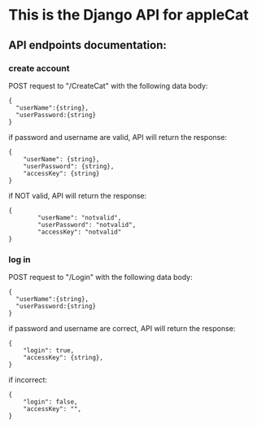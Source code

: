 # This is the Django API for appleCat

## API endpoints documentation:
### create account 
POST request to "/CreateCat" with the following data body: 
```
{
  "userName":{string}, 
  "userPassword:{string}
}
```
if password and username are valid, API will return the response:
```
{
    "userName": {string},
    "userPassword": {string},
    "accessKey": {string}
}
```
if NOT valid, API will return the response:
```
{
        "userName": "notvalid",
        "userPassword": "notvalid",
        "accessKey": "notvalid"
}
```

### log in 
POST request to "/Login" with the following data body:
```
{
  "userName":{string}, 
  "userPassword:{string}
}
```
if password and username are correct, API will return the response:
```
{
    "login": true,
    "accessKey": {string},
}
```
if incorrect:
```
{
    "login": false,
    "accessKey": "",
}
```
